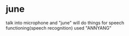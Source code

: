 # june
talk into microphone and "june" will do things
for speech functioning(speech recognition) used "ANNYANG"
